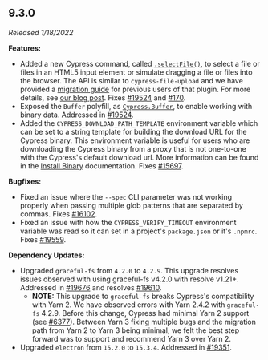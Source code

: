 ## 9.3.0

_Released 1/18/2022_

**Features:**

- Added a new Cypress command, called
  [`.selectFile()`](../api/commands/selectfile.md), to select a file or files in an
  HTML5 input element or simulate dragging a file or files into the browser. The
  API is similar to `cypress-file-upload` and we have provided a
  [migration guide](../guides/references/migration-guide#Migrating-from-cypress-file-upload-to-selectFile)
  for previous users of that plugin. For more details, see
  [our blog post](https://cypress.io/blog/2022/01/18/uploading-files-with-selectfile/).
  Fixes [#19524](https://github.com/cypress-io/cypress/issues/19524) and
  [#170](https://github.com/cypress-io/cypress/issues/170).
- Exposed the `Buffer` polyfill, as [`Cypress.Buffer`](../api/utilities/buffer),
  to enable working with binary data. Addressed in
  [#19524](https://github.com/cypress-io/cypress/issues/19524).
- Added the `CYPRESS_DOWNLOAD_PATH_TEMPLATE` environment variable which can be
  set to a string template for building the download URL for the Cypress binary.
  This environment variable is useful for users who are downloading the Cypress
  binary from a proxy that is not one-to-one with the Cypress's default download
  url. More information can be found in the
  [Install Binary](../guides/getting-started/installing-cypress#Install-binary)
  documentation. Fixes
  [#15697](https://github.com/cypress-io/cypress/issues/15697).

**Bugfixes:**

- Fixed an issue where the `--spec` CLI parameter was not working properly when
  passing multiple glob patterns that are separated by commas. Fixes
  [#16102](https://github.com/cypress-io/cypress/issues/16102).
- Fixed an issue with how the `CYPRESS_VERIFY_TIMEOUT` environment variable was
  read so it can set in a project's `package.json` or it's `.npmrc`. Fixes
  [#19559](https://github.com/cypress-io/cypress/issues/19559).

**Dependency Updates:**

- Upgraded `graceful-fs` from `4.2.0` to `4.2.9`. This upgrade resolves issues
  observed with using graceful-fs v4.2.0 with resolve v1.21+. Addressed in
  [#19676](https://github.com/cypress-io/cypress/issues/19676) and resolves
  [#19610](https://github.com/cypress-io/cypress/pull/19610).
  - **NOTE:** This upgrade to `graceful-fs` breaks Cypress's compatibility with
    Yarn 2. We have observed errors with Yarn 2.4.2 with `graceful-fs` 4.2.9.
    Before this change, Cypress had minimal Yarn 2 support (see
    [#6377](https://github.com/cypress-io/cypress/issues/6377)). Between Yarn 3
    fixing multiple bugs and the migration path from Yarn 2 to Yarn 3 being
    minimal, we felt the best step forward was to support and recommend Yarn 3
    over Yarn 2.
- Upgraded `electron` from `15.2.0` to `15.3.4`. Addressed in
  [#19351](https://github.com/cypress-io/cypress/issues/19351).
